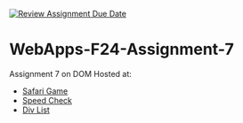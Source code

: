[![Review Assignment Due Date](https://classroom.github.com/assets/deadline-readme-button-22041afd0340ce965d47ae6ef1cefeee28c7c493a6346c4f15d667ab976d596c.svg)](https://classroom.github.com/a/NPDM3uFp)
# WebApps-F24-Assignment-7
Assignment 7 on DOM
Hosted at:
- [Safari Game](https://github.com/44-563-WebApps-F24/44563-webapps-f24-assignment7-saivinay2223/settings/pages/safari.html)
- [Speed Check](https://github.com/44-563-WebApps-F24/44563-webapps-f24-assignment7-saivinay2223/settings/pages/precision.html)
- [Div List](https://github.com/44-563-WebApps-F24/44563-webapps-f24-assignment7-saivinay2223/settings/pages/divlist.html)
